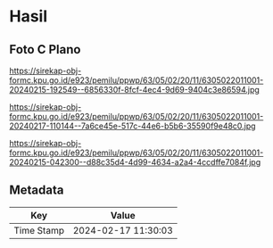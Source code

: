 # Hasil

## Foto C Plano

https://sirekap-obj-formc.kpu.go.id/e923/pemilu/ppwp/63/05/02/20/11/6305022011001-20240215-192549--6856330f-8fcf-4ec4-9d69-9404c3e86594.jpg

https://sirekap-obj-formc.kpu.go.id/e923/pemilu/ppwp/63/05/02/20/11/6305022011001-20240217-110144--7a6ce45e-517c-44e6-b5b6-35590f9e48c0.jpg

https://sirekap-obj-formc.kpu.go.id/e923/pemilu/ppwp/63/05/02/20/11/6305022011001-20240215-042300--d88c35d4-4d99-4634-a2a4-4ccdffe7084f.jpg


## Metadata

| Key        | Value               |
| ---------- | ------------------- |
| Time Stamp | 2024-02-17 11:30:03 |



